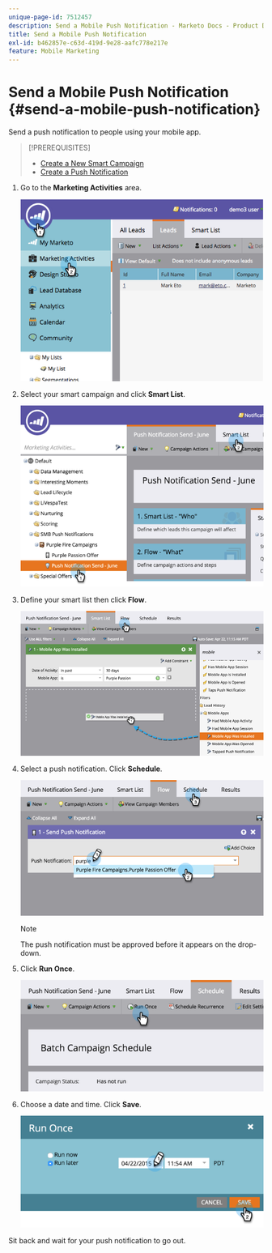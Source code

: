 ```yaml
---
unique-page-id: 7512457
description: Send a Mobile Push Notification - Marketo Docs - Product Documentation
title: Send a Mobile Push Notification
exl-id: b462857e-c63d-419d-9e28-aafc778e217e
feature: Mobile Marketing
---
```

# Send a Mobile Push Notification {#send-a-mobile-push-notification}

Send a push notification to people using your mobile app.

>[!PREREQUISITES]
>
>* [Create a New Smart Campaign](/help/marketo/product-docs/core-marketo-concepts/smart-campaigns/creating-a-smart-campaign/create-a-new-smart-campaign.md)
>* [Create a Push Notification](/help/marketo/product-docs/mobile-marketing/push-notifications/create-a-push-notification.md)

1. Go to the **Marketing Activities** area.

   ![](assets/image2015-4-22-18-3a31-3a54.png)

1. Select your smart campaign and click **Smart List**.

   ![](assets/image2015-4-23-17-3a57-3a46.png)

1. Define your smart list then click **Flow**.

   ![](assets/image2015-4-22-18-3a33-3a13.png)

1. Select a push notification. Click **Schedule**.

   ![](assets/image2015-4-22-18-3a33-3a38.png)

   >[!NOTE]
   >
   >The push notification must be approved before it appears on the drop-down.

1. Click **Run Once**.

   ![](assets/image2015-4-23-18-3a0-3a54.png)

1. Choose a date and time. Click **Save**.

   ![](assets/image2015-4-23-18-3a1-3a33.png)

Sit back and wait for your push notification to go out.
